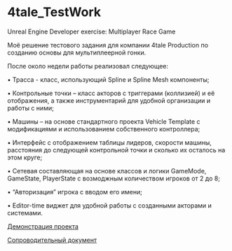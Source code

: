 # 4tale_TestWork
 Unreal Engine Developer exercise: Multiplayer Race Game

Моё решение тестового задания для компании 4tale Production по созданию основы для мультиплеерной гонки. 

После около недели работы реализовал следующее:

•	Трасса - класс, использующий Spline и Spline Mesh компоненты;

•	Контрольные точки – класс акторов с триггерами (коллизией) и её отображения, а также инструментарий для удобной организации и работы с ними;

•	Машины – на основе стандартного проекта Vehicle Template с модификациями и использованием собственного контроллера;

•	Интерфейс с отображением таблицы лидеров, скорости машины, расстояния до следующей контрольной точки и сколько их осталось на этом круге;

•	Сетевая составляющая на основе классов и логики GameMode, GameState, PlayerState с возмоджным количеством игроков от 2 до 8;

•	“Авторизация” игрока с вводом его имени;

•	Editor-time виджет для удобной работы с созданными акторами и системами.

 [Демонстрация проекта](https://drive.google.com/file/d/11DsnYrC2DlrZBxVZLqSv_7ql4kJ1_QJN/)

[Сопроводительный документ](https://docs.google.com/document/d/1Y6ZL8fI0IOCgzphLih5CPKmdZCCyiMca/)
